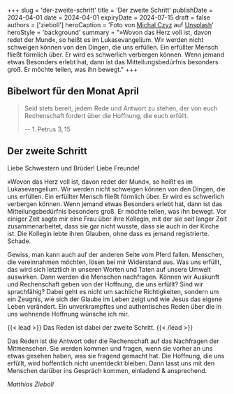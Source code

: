 +++
slug = 'der-zweite-schritt'
title = 'Der zweite Schritt'
publishDate = 2024-04-01 
date = 2024-04-01
expiryDate = 2024-07-15
draft = false
authors = ['zieboll']
heroCaption = 'Foto von [Michal Czyz](https://unsplash.com/@digitalmike?utm_content=creditCopyText) auf [Unsplash](https://unsplash.com/de/fotos/graues-mikrofon-im-raum-ALM7RNZuDH8?utm_content=creditCopyText)'
heroStyle = 'background'
summary = "»Wovon das Herz voll ist, davon redet der Mund«, so heißt es im Lukasevangelium. Wir werden nicht schweigen können von den Dingen, die uns erfüllen. Ein erfüllter Mensch fließt förmlich über. Er wird es schwerlich verbergen können. Wenn jemand etwas Besonders erlebt hat, dann ist das Mitteilungsbedürfnis besonders groß. Er möchte teilen, was ihn bewegt."
+++

## Bibelwort für den Monat April

> Seid stets bereit, jedem Rede und Antwort zu stehen, 
> der von euch Rechenschaft fordert 
> über die Hoffnung, die euch erfüllt.
> 
> -- 1.&#8239;Petrus 3,&#8239;15

## Der zweite Schritt

Liebe Schwestern und Brüder! Liebe Freunde!

»Wovon das Herz voll ist, davon redet der Mund«, so heißt es im Lukasevangelium.
Wir werden nicht schweigen können von den Dingen, die uns erfüllen.
Ein erfüllter Mensch fließt förmlich über.
Er wird es schwerlich verbergen können.
Wenn jemand etwas Besonders erlebt hat, dann ist das Mitteilungsbedürfnis besonders groß.
Er möchte teilen, was ihn bewegt.
Vor einiger Zeit sagte mir eine Frau über ihre Kollegin, mit der sie seit langer Zeit
zusammenarbeitet, dass sie gar nicht wusste, dass sie auch in der Kirche ist.
Die Kollegin lebte ihren Glauben, ohne dass es jemand registrierte. Schade.

Gewiss, man kann auch auf der anderen Seite vom Pferd fallen.
Menschen, die vereinnahmen möchten, lösen bei mir Widerstand aus.
Was uns erfüllt, das wird sich letztlich in unseren Worten und Taten auf unsere Umwelt auswirken.
Dann werden die Menschen nachfragen.
Können wir Auskunft und Rechenschaft geben von der Hoffnung, die uns erfüllt?
Sind wir sprachfähig?
Dabei geht es nicht um sachliche Richtigkeiten, sondern um ein Zeugnis, wie sich der Glaube im
Leben zeigt und wie Jesus das eigene Leben verändert.
Ein unverkrampftes und authentisches Reden über die in uns wohnende Hoffnung wünsche ich mir.

{{< lead >}}
Das Reden ist dabei der zweite Schritt.
{{< /lead >}}

Das Reden ist die Antwort oder die Rechenschaft auf das Nachfragen der Mitmenschen.
Sie werden kommen und fragen, wenn sie vorher an uns etwas gesehen haben, was sie fragend gemacht hat.
Die Hoffnung, die uns erfüllt, wird hoffentlich nicht unentdeckt bleiben.
Dann lasst uns mit den Menschen darüber ins Gespräch kommen, einladend & ansprechend.

_Matthias Zieboll_
